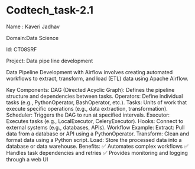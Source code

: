 # Codtech_task-2.1

Name : Kaveri  Jadhav 

Domain:Data Science

Id: CT08SRF

Project: Data pipe line development

Data Pipeline Development with Airflow involves creating automated workflows to extract, transform, and load (ETL) data using Apache Airflow.

Key Components:
DAG (Directed Acyclic Graph): Defines the pipeline structure and dependencies between tasks.
Operators: Define individual tasks (e.g., PythonOperator, BashOperator, etc.).
Tasks: Units of work that execute specific operations (e.g., data extraction, transformation).
Scheduler: Triggers the DAG to run at specified intervals.
Executor: Executes tasks (e.g., LocalExecutor, CeleryExecutor).
Hooks: Connect to external systems (e.g., databases, APIs).
Workflow Example:
Extract: Pull data from a database or API using a PythonOperator.
Transform: Clean and format data using a Python script.
Load: Store the processed data into a database or data warehouse.
Benefits:
✅ Automates complex workflows
✅ Handles task dependencies and retries
✅ Provides monitoring and logging through a web UI

